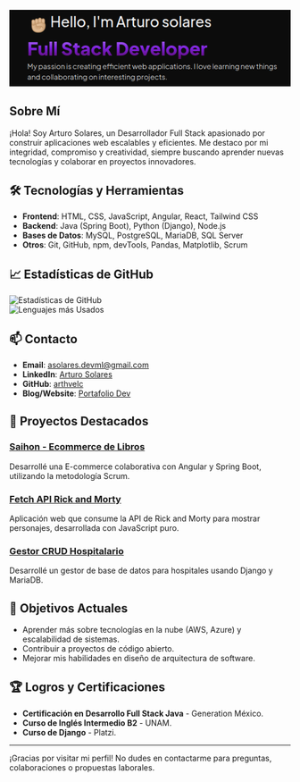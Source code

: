 ![Profile Banner](./img/head.png) <!-- Opcional: Añade un enlace a tu imagen de banner -->

## Sobre Mí

¡Hola! Soy Arturo Solares, un Desarrollador Full Stack apasionado por construir aplicaciones web escalables y eficientes. Me destaco por mi integridad, compromiso y creatividad, siempre buscando aprender nuevas tecnologías y colaborar en proyectos innovadores.

## 🛠️ Tecnologías y Herramientas

- **Frontend**: HTML, CSS, JavaScript, Angular, React, Tailwind CSS
- **Backend**: Java (Spring Boot), Python (Django), Node.js
- **Bases de Datos**: MySQL, PostgreSQL, MariaDB, SQL Server
- **Otros**: Git, GitHub, npm, devTools, Pandas, Matplotlib, Scrum

## 📈 Estadísticas de GitHub

![Estadísticas de GitHub](https://github-readme-stats.vercel.app/api?username=arthvelc&show_icons=true&theme=radical)  
![Lenguajes más Usados](https://github-readme-stats.vercel.app/api/top-langs/?username=arthvelc&layout=compact&theme=radical)

## 📫 Contacto

- **Email**: asolares.devml@gmail.com
- **LinkedIn**: [Arturo Solares](https://www.linkedin.com/in/arturo-solares-527821195/)
- **GitHub**: [arthvelc](https://github.com/arthvelc)
- **Blog/Website**: [Portafolio Dev](https://arthvelc.github.io/PortafolioDev/)

## 📝 Proyectos Destacados

### [Saihon - Ecommerce de Libros](https://github.com/sam-alen/saihon)
Desarrollé una E-commerce colaborativa con Angular y Spring Boot, utilizando la metodología Scrum.

### [Fetch API Rick and Morty](https://arthvelc.github.io/rick-and-morty-fetch-api/)
Aplicación web que consume la API de Rick and Morty para mostrar personajes, desarrollada con JavaScript puro.

### [Gestor CRUD Hospitalario](https://github.com/arthvelc/gestor-crud-hospitalario)
Desarrollé un gestor de base de datos para hospitales usando Django y MariaDB.

## 🚀 Objetivos Actuales

- Aprender más sobre tecnologías en la nube (AWS, Azure) y escalabilidad de sistemas.
- Contribuir a proyectos de código abierto.
- Mejorar mis habilidades en diseño de arquitectura de software.

## 🏆 Logros y Certificaciones

- **Certificación en Desarrollo Full Stack Java** - Generation México.
- **Curso de Inglés Intermedio B2** - UNAM.
- **Curso de Django** - Platzi.

---

¡Gracias por visitar mi perfil! No dudes en contactarme para preguntas, colaboraciones o propuestas laborales.
